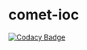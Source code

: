# comet-ioc
[![Codacy Badge](https://api.codacy.com/project/badge/Grade/b3479b6ee6ff4fc4857e25f105b013f8)](https://www.codacy.com/app/miton18/comet-ioc?utm_source=github.com&utm_medium=referral&utm_content=starry-comet/comet-ioc&utm_campaign=badger)